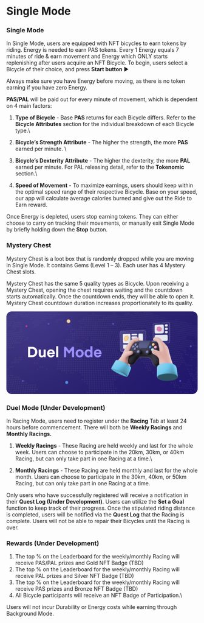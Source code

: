 # Single Mode

### Single Mode

In Single Mode, users are equipped with NFT bicycles to earn tokens by riding. Energy is needed to earn PAS tokens. Every 1 Energy equals 7 minutes of ride & earn movement and Energy which ONLY starts replenishing after users acquire an NFT Bicycle. To begin, users select a Bicycle of their choice, and press **Start button** ▶

Always make sure you have Energy before moving, as there is no token earning if you have zero Energy.

**PAS/PAL** will be paid out for every minute of movement, which is dependent on 4 main factors:

1. **Type of Bicycle** - Base **PAS** returns for each Bicycle differs. Refer to the **Bicycle Attributes** section for the individual breakdown of each Bicycle type.\

2. **Bicycle’s Strength Attribute** - The higher the strength, the more **PAS** earned per minute. \

3. **Bicycle’s Dexterity Attribute** - The higher the dexterity, the more **PAL** earned per minute. For PAL releasing detail, refer to the **Tokenomic** section.\

4. **Speed of Movement** - To maximize earnings, users should keep within the optimal speed range of their respective Bicycle. Base on your speed, our app will calculate average calories burned and give out the Ride to Earn reward.&#x20;

Once Energy is depleted, users stop earning tokens. They can either choose to carry on tracking their movements, or manually exit Single Mode by briefly holding down the **Stop** button.

### &#x20;**Mystery Chest**

Mystery Chest is a loot box that is randomly dropped while you are moving in Single Mode. It contains Gems (Level 1 – 3). Each user has 4 Mystery Chest slots.

Mystery Chest has the same 5 quality types as Bicycle. Upon receiving a Mystery Chest, opening the chest requires waiting and the countdown starts automatically. Once the countdown ends, they will be able to open it. Mystery Chest countdown duration increases proportionately to its quality.



![](<../.gitbook/assets/Desktop - 7.png>)

### Duel Mode (Under Development)

In Racing Mode, users need to register under the **Racing** Tab at least 24 hours before commencement. There will both be **Weekly Racings** and **Monthly Racings.**

1. **Weekly Racings** - These Racing are held weekly and last for the whole week. Users can choose to participate in the 20km, 30km, or 40km Racing, but can only take part in one Racing at a time.\

2. **Monthly Racings** - These Racing are held monthly and last for the whole month. Users can choose to participate in the 30km, 40km, or 50km Racing, but can only take part in one Racing at a time.

Only users who have successfully registered will receive a notification in their **Quest Log (Under Development)**. Users can utilize the **Set a Goal** function to keep track of their progress. Once the stipulated riding distance is completed, users will be notified via the **Quest Log** that the Racing is complete. Users will not be able to repair their Bicycles until the Racing is over.



### Rewards (Under Development)

1. The top % on the Leaderboard for the weekly/monthly Racing will receive PAS/PAL prizes and Gold NFT Badge (TBD)
2. The top % on the Leaderboard for the weekly/monthly Racing will receive PAL prizes and Silver NFT Badge (TBD)
3. The top % on the Leaderboard for the weekly/monthly Racing will receive PAS prizes and Bronze NFT Badge (TBD)
4. All Bicycle participants will receive an NFT Badge of Participation.\


Users will not incur Durability or Energy costs while earning through Background Mode.
